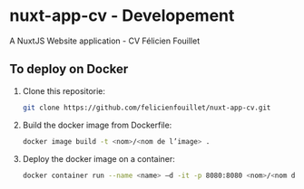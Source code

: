 # nuxt-app-cv - Developement
A NuxtJS Website application - CV Félicien Fouillet


## To deploy on Docker
1. Clone this repositorie:
    ```bash
    git clone https://github.com/felicienfouillet/nuxt-app-cv.git
    ```

2. Build the docker image from Dockerfile:
    ```bash
    docker image build -t <nom>/<nom de l’image> .
    ```

3. Deploy the docker image on a container:
    ```bash
    docker container run --name <name> –d -it -p 8080:8080 <nom>/<nom de l’image>
    ```